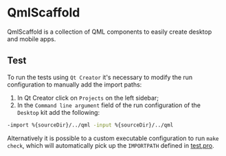 # QmlScaffold

QmlScaffold is a collection of QML components to easily create desktop and mobile apps.

## Test

To run the tests using `Qt Creator` it's necessary to modify the run
configuration to manually add the import paths:

1. In Qt Creator click on `Projects` on the left sidebar;
2. In the `Command line argument` field of the run configuration of
the `Desktop` kit add the following:

```sh
-import %{sourceDir}/../qml -input %{sourceDir}/../qml
```

Alternatively it is possible to a custom executable configuration to
run `make check`, which will automatically pick up the `IMPORTPATH`
defined in [test.pro](test.pro).
